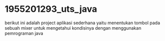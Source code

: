 # 1955201293_uts_java
berikut ini adalah project aplikasi sederhana yaitu menentukan tombol pada sebuah mixer untuk mengetahui kondisinya dengan menggunakan pemrograman java
